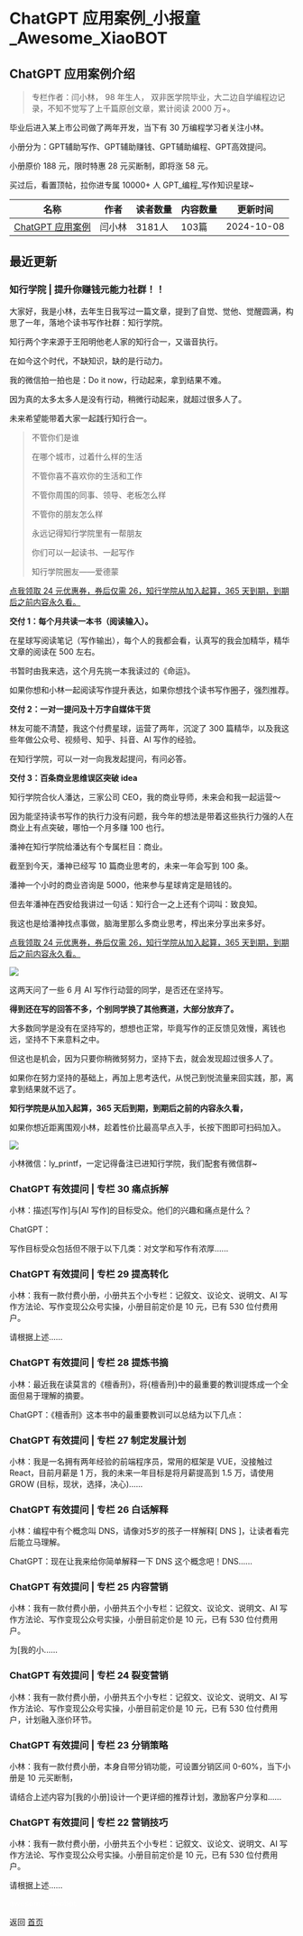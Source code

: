 # ChatGPT 应用案例_小报童_Awesome_XiaoBOT

## ChatGPT 应用案例介绍
> 专栏作者：闫小林， 98 年生人， 双非医学院毕业，大二边自学编程边记录，不知不觉写了上千篇原创文章，累计阅读 2000 万+。    
    
毕业后进入某上市公司做了两年开发，当下有 30 万编程学习者关注小林。    
    
小册分为：GPT辅助写作、GPT辅助赚钱、GPT辅助编程、GPT高效提问。    
    
小册原价 188 元，限时特惠 28 元买断制，即将涨 58 元。    
    
买过后，看置顶帖，拉你进专属 10000+ 人 GPT_编程_写作知识星球~  
  


|名称|作者|读者数量|内容数量|更新时间|
|---|---|---|---|---|
|[ChatGPT 应用案例](https://xiaobot.net/p/xiaolin?refer=0b133df9-27dc-423b-8101-639049001c13)|闫小林|3181人|103篇|2024-10-08|

## 最近更新
### 知行学院 | 提升你赚钱元能力社群！！

大家好，我是小林，去年生日我写过一篇文章，提到了自觉、觉他、觉醒圆满，构思了一年，落地个读书写作社群：知行学院。

知行两个字来源于王阳明他老人家的知行合一，又谐音执行。

在如今这个时代，不缺知识，缺的是行动力。

我的微信拍一拍也是：Do it now，行动起来，拿到结果不难。

因为真的太多太多人是没有行动，稍微行动起来，就超过很多人了。

未来希望能带着大家一起践行知行合一。

> 不管你们是谁
>
> 在哪个城市，过着什么样的生活
>
> 不管你喜不喜欢你的生活和工作
>
> 不管你周围的同事、领导、老板怎么样
>
> 不管你的朋友怎么样
>
> 永远记得知行学院里有一帮朋友
>
> 你们可以一起读书、一起写作
>
> 知行学院圈友——爱德蒙

[点我领取 24 元优惠券，券后仅需 26，知行学院从加入起算，365 天到期，到期后之前内容永久看。](https://t.zsxq.com/uMZkr)

**交付 1：每个月共读一本书（阅读输入）。**

在星球写阅读笔记（写作输出），每个人的我都会看，认真写的我会加精华，精华文章的阅读在 500 左右。

书暂时由我来选，这个月先挑一本我读过的《命运》。

如果你想和小林一起阅读写作提升表达，如果你想找个读书写作圈子，强烈推荐。

**交付 2：一对一提问及十万字自媒体干货**

林友可能不清楚，我这个付费星球，运营了两年，沉淀了 300 篇精华，以及我这些年做公众号、视频号、知乎、抖音、AI 写作的经验。

在知行学院，可以一对一向我发起提问，​有问必答。

**交付 3：百条商业思维误区突破 idea**

知行学院合伙人潘达，三家公司 CEO，我的商业导师，未来会和我一起运营～

因为能坚持读书写作的执行力没有问题，我今年的想法是带着这些执行力强的人在商业上有点突破，哪怕一个月多赚 100 也行。

潘神在知行学院给潘达有个专属栏目：商业。

截至到今天，潘神已经写 10 篇商业思考的，未来一年会写到 100 条。

潘神一个小时的商业咨询是 5000，他来参与星球肯定是赔钱的。

但去年潘神在西安给我讲过一句话：知行合一之上还有个词叫：致良知。

我这也是给潘神找点事做，脑海里那么多商业思考，榨出来分享出来多好。

[点我领取 24 元优惠券，券后仅需 26，知行学院从加入起算，365 天到期，到期后之前内容永久看。](https://t.zsxq.com/uMZkr)

![](https://static.xiaobot.net/file/2024-10-08/61324/18f7111796748bdd9dd88e922d2e9b9b.png)

这两天问了一些 6 月 AI 写作行动营的同学，是否还在坚持写。

**得到还在写的回答不多，个别同学换了其他赛道，大部分放弃了。**

大多数同学是没有在坚持写的，想想也正常，毕竟写作的正反馈见效慢，离钱也远，坚持不下来意料之中。

但这也是机会，因为只要你稍微努努力，坚持下去，就会发现超过很多人了。

如果你在努力坚持的基础上，再加上思考迭代，从悦己到悦流量来回实践，那，离拿到结果就不远了。

**知行学院是从加入起算，365 天后到期，到期后之前的内容永久看，**

如果你想近距离围观小林，趁着性价比最高早点入手，长按下图即可扫码加入。

![](https://static.xiaobot.net/file/2024-10-08/61324/2a9a2ddcc4972dd7dbcc127369841b86.png)

​小林微信：ly_printf，一定记得备注已进知行学院，我们配套有微信群~

### ChatGPT 有效提问 | 专栏 30 痛点拆解

小林：描述[写作]与[AI 写作]的目标受众。他们的兴趣和痛点是什么？

ChatGPT：

写作目标受众包括但不限于以下几类：对文学和写作有浓厚......

### ChatGPT 有效提问 | 专栏 29 提高转化

小林：我有一款付费小册，小册共五个小专栏：记叙文、议论文、说明文、AI 写作方法论、写作变现公众号实操，小册目前定价是 10 元，已有 530 位付费用户。

请根据上述......

### ChatGPT 有效提问 | 专栏 28 提炼书摘

小林：最近我在读莫言的《檀香刑》，将{檀香刑}中的最重要的教训提炼成一个全面但易于理解的摘要。

ChatGPT：《檀香刑》这本书中的最重要教训可以总结为以下几点：

### ChatGPT 有效提问 | 专栏 27 制定发展计划

小林：我是一名拥有两年经验的前端程序员，常用的框架是 VUE，没接触过 React，目前月薪是 1 万，我的未来一年目标是将月薪提高到 1.5
万，请使用GROW (目标，现状，选择，决心)......

### ChatGPT 有效提问 | 专栏 26 白话解释

小林：编程中有个概念叫 DNS，请像对5岁的孩子一样解释[ DNS ]，让读者看完后能立马理解。

ChatGPT：现在让我来给你简单解释一下 DNS 这个概念吧！DNS......

### ChatGPT 有效提问 | 专栏 25 内容营销

小林：我有一款付费小册，小册共五个小专栏：记叙文、议论文、说明文、AI 写作方法论、写作变现公众号实操，小册目前定价是 10 元，已有 530 位付费用户。

为[我的小......

### ChatGPT 有效提问 | 专栏 24 裂变营销

小林：我有一款付费小册，小册共五个小专栏：记叙文、议论文、说明文、AI 写作方法论、写作变现公众号实操，小册目前定价是 10 元，已有 530
位付费用户，计划融入涨价环节。

### ChatGPT 有效提问 | 专栏 23 分销策略

小林：我有一款付费小册，本身自带分销功能，可设置分销区间 0-60%，当下小册是 10 元买断制，

请结合上述内容为[我的小册]设计一个更详细的推荐计划，激励客户分享和......

### ChatGPT 有效提问 | 专栏 22 营销技巧

小林：我有一款付费小册，小册共五个小专栏：记叙文、议论文、说明文、AI 写作方法论、写作变现公众号实操。小册目前定价是 10 元，已有 530 位付费用户。

请根据上述......


<a href="https://github.com/Reno9527/awesome-xiaobot" style="color: white; text-decoration: none;">awesome-xiaobot</a>

返回 [首页](../README.md)

